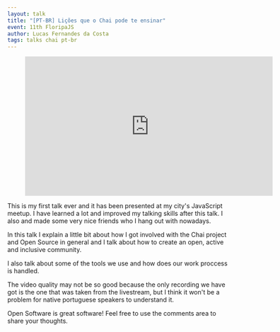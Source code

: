 ```yaml
---
layout: talk
title: "[PT-BR] Lições que o Chai pode te ensinar"
event: 11th FloripaJS
author: Lucas Fernandes da Costa
tags: talks chai pt-br
---
```


<div class="video">
    <figure>
      <iframe width="560" height="315" src="https://www.youtube.com/embed/_87ldfY_ngA?start=2742" frameborder="0" allowfullscreen></iframe>
    </figure>
</div>

This is my first talk ever and it has been presented at my city's JavaScript meetup. I have learned a lot and improved my talking skills after this talk. I also and made some very nice friends who I hang out with nowadays.

In this talk I explain a little bit about how I got involved with the Chai project and Open Source in general and I talk about how to create an open, active and inclusive community.

I also talk about some of the tools we use and how does our work proccess is handled.

The video quality may not be so good because the only recording we have got is the one that was taken from the livestream, but I think it won't be a problem for native portuguese speakers to understand it.

Open Software is great software! Feel free to use the comments area to share your thoughts.
